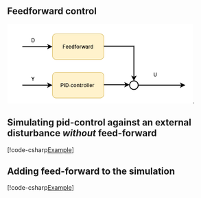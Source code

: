 ## Feedforward control

![pid-feedforward](./images/pid_feedforward.png). 


## Simulating pid-control against an external disturbance *without* feed-forward 
[!code-csharp[Example](../Examples/ProcessControl.cs?name=Feedforward_Part1)]


## Adding feed-forward to the simulation 

[!code-csharp[Example](../Examples/ProcessControl.cs?name=Feedforward_Part2)]

